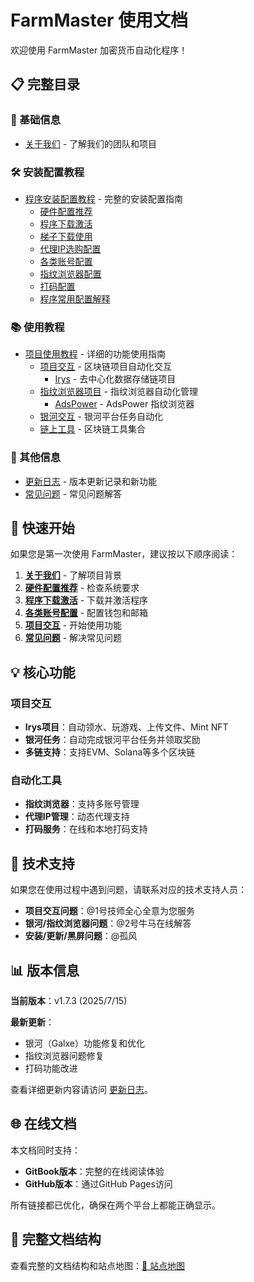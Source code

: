 # FarmMaster 使用文档

欢迎使用 FarmMaster 加密货币自动化程序！

## 📋 完整目录

### 📖 基础信息
- [关于我们](about/README.md) - 了解我们的团队和项目

### 🛠️ 安装配置教程
- [程序安装配置教程](installation/README.md) - 完整的安装配置指南
  - [硬件配置推荐](installation/hardware.md)
  - [程序下载激活](installation/download.md)
  - [梯子下载使用](installation/proxy.md)
  - [代理IP选购配置](installation/proxy-ip.md)
  - [各类账号配置](installation/accounts.md)
  - [指纹浏览器配置](installation/fingerprint.md)
  - [打码配置](installation/captcha.md)
  - [程序常用配置解释](installation/config.md)

### 📚 使用教程
- [项目使用教程](usage/README.md) - 详细的功能使用指南
  - [项目交互](usage/project-interaction/README.md) - 区块链项目自动化交互
    - [Irys](usage/project-interaction/irys.md) - 去中心化数据存储链项目
  - [指纹浏览器项目](usage/fingerprint-browser/README.md) - 指纹浏览器自动化管理
    - [AdsPower](usage/fingerprint-browser/adspower.md) - AdsPower 指纹浏览器
  - [银河交互](usage/galxe/README.md) - 银河平台任务自动化
  - [链上工具](usage/onchain-tools/README.md) - 区块链工具集合

### 📝 其他信息
- [更新日志](changelog/README.md) - 版本更新记录和新功能
- [常见问题](faq/README.md) - 常见问题解答

## 🚀 快速开始

如果您是第一次使用 FarmMaster，建议按以下顺序阅读：

1. **[关于我们](about/README.md)** - 了解项目背景
2. **[硬件配置推荐](installation/hardware.md)** - 检查系统要求
3. **[程序下载激活](installation/download.md)** - 下载并激活程序
4. **[各类账号配置](installation/accounts.md)** - 配置钱包和邮箱
5. **[项目交互](usage/project-interaction/README.md)** - 开始使用功能
6. **[常见问题](faq/README.md)** - 解决常见问题

## 💡 核心功能

### 项目交互
- **Irys项目**：自动领水、玩游戏、上传文件、Mint NFT
- **银河任务**：自动完成银河平台任务并领取奖励
- **多链支持**：支持EVM、Solana等多个区块链

### 自动化工具
- **指纹浏览器**：支持多账号管理
- **代理IP管理**：动态代理支持
- **打码服务**：在线和本地打码支持

## 🔧 技术支持

如果您在使用过程中遇到问题，请联系对应的技术支持人员：

- **项目交互问题**：@1号技师全心全意为您服务
- **银河/指纹浏览器问题**：@2号牛马在线解答
- **安装/更新/黑屏问题**：@孤风

## 📊 版本信息

**当前版本**：v1.7.3 (2025/7/15)

**最新更新**：
- 银河（Galxe）功能修复和优化
- 指纹浏览器问题修复
- 打码功能改进

查看详细更新内容请访问 [更新日志](changelog/README.md)。

## 🌐 在线文档

本文档同时支持：
- **GitBook版本**：完整的在线阅读体验
- **GitHub版本**：通过GitHub Pages访问

所有链接都已优化，确保在两个平台上都能正确显示。

## 📁 完整文档结构

查看完整的文档结构和站点地图：[📄 站点地图](sitemap.md)
